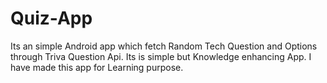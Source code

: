 # Quiz-App
Its an simple Android app which fetch Random Tech Question and Options through Triva Question Api. Its is simple but Knowledge enhancing App. I have made this app for Learning purpose.
